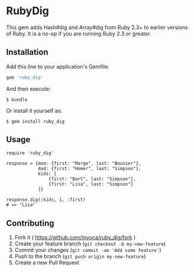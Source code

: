 # RubyDig

This gem adds Hash#dig and Array#dig from Ruby 2.3+ to earlier versions of Ruby.  It is a no-op if you are running Ruby 2.3 or greater.

## Installation

Add this line to your application's Gemfile:

```ruby
gem 'ruby_dig'
```

And then execute:

    $ bundle

Or install it yourself as:

    $ gem install ruby_dig

## Usage

```
require 'ruby_dig'

response = {mom: {first: "Marge", last: "Bouvier"},
            dad: {first: "Homer", last: "Simpson"},
            kids: [
                {first: "Bart", last: "Simpson"},
                {first: "Lisa", last: "Simpson"}
            ]}

response.dig(:kids, 1, :first)
# => "Lisa"
```

## Contributing

1. Fork it ( https://github.com/Invoca/ruby_dig/fork )
2. Create your feature branch (`git checkout -b my-new-feature`)
3. Commit your changes (`git commit -am 'Add some feature'`)
4. Push to the branch (`git push origin my-new-feature`)
5. Create a new Pull Request
